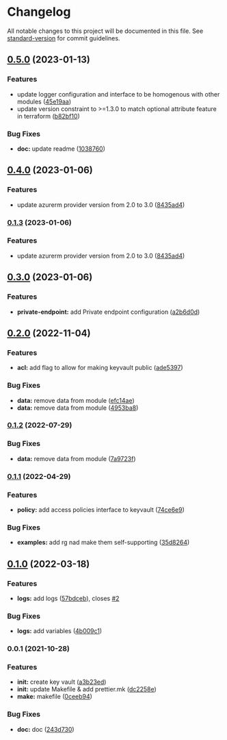 # Changelog

All notable changes to this project will be documented in this file. See [standard-version](https://github.com/conventional-changelog/standard-version) for commit guidelines.

## [0.5.0](https://github.com/padok-team/terraform-azurerm-keyvault/compare/v0.4.0...v0.5.0) (2023-01-13)


### Features

* update logger configuration and interface to be homogenous with other modules ([45e19aa](https://github.com/padok-team/terraform-azurerm-keyvault/commit/45e19aa37ced21a189e7ae4a1e272e5307aeab1b))
* update version constraint to &gt;=1.3.0 to match optional attribute feature in terraform ([b82bf10](https://github.com/padok-team/terraform-azurerm-keyvault/commit/b82bf109db480578081f5e401c63b9e96e3294f5))


### Bug Fixes

* **doc:** update readme ([1038760](https://github.com/padok-team/terraform-azurerm-keyvault/commit/1038760c6ce40ffd46fcff7d551eae05a8857d57))

## [0.4.0](https://github.com/padok-team/terraform-azurerm-keyvault/compare/v0.3.0...v0.4.0) (2023-01-06)


### Features

* update azurerm provider version from 2.0 to 3.0 ([8435ad4](https://github.com/padok-team/terraform-azurerm-keyvault/commit/8435ad4d9bf99de1a0bb5224c630d189169d7f8f))

### [0.1.3](https://github.com/padok-team/terraform-azurerm-keyvault/compare/v0.3.0...v0.1.3) (2023-01-06)


### Features

* update azurerm provider version from 2.0 to 3.0 ([8435ad4](https://github.com/padok-team/terraform-azurerm-keyvault/commit/8435ad4d9bf99de1a0bb5224c630d189169d7f8f))

## [0.3.0](https://github.com/padok-team/terraform-azurerm-keyvault/compare/v0.2.0...v0.3.0) (2023-01-06)


### Features

* **private-endpoint:** add Private endpoint configuration ([a2b6d0d](https://github.com/padok-team/terraform-azurerm-keyvault/commit/a2b6d0d1646ababaaa339a44a4d4d2e08fe37004))

## [0.2.0](https://github.com/padok-team/terraform-azurerm-keyvault/compare/v0.1.1...v0.2.0) (2022-11-04)


### Features

* **acl:** add flag to allow for making keyvault public ([ade5397](https://github.com/padok-team/terraform-azurerm-keyvault/commit/ade5397e685c80f40a496cf5f6d0ded04959347b))


### Bug Fixes

* **data:** remove data from module ([efc14ae](https://github.com/padok-team/terraform-azurerm-keyvault/commit/efc14ae544b81b9a0caeb78f1bc4e63b0ec82037))
* **data:** remove data from module ([4953ba8](https://github.com/padok-team/terraform-azurerm-keyvault/commit/4953ba8037d7017d1b4da3d00c6a078f102e4e68))

### [0.1.2](https://github.com/padok-team/terraform-azurerm-keyvault/compare/v0.1.1...v0.1.2) (2022-07-29)


### Bug Fixes

* **data:** remove data from module ([7a9723f](https://github.com/padok-team/terraform-azurerm-keyvault/commit/7a9723ffe87b054a8aad69e1943c95c666140670))

### [0.1.1](https://github.com/padok-team/terraform-azurerm-keyvault/compare/v0.1.0...v0.1.1) (2022-04-29)


### Features

* **policy:** add access policies interface to keyvault ([74ce6e9](https://github.com/padok-team/terraform-azurerm-keyvault/commit/74ce6e9ef9fc36cf72d4e83af11b69b102ffe09e))


### Bug Fixes

* **examples:** add rg nad make them self-supporting ([35d8264](https://github.com/padok-team/terraform-azurerm-keyvault/commit/35d8264313ef4b1a0a59650628663e4a3d0db998))

## [0.1.0](https://github.com/padok-team/terraform-azurerm-keyvault/compare/v0.0.1...v0.1.0) (2022-03-18)


### Features

* **logs:** add logs ([57bdceb](https://github.com/padok-team/terraform-azurerm-keyvault/commit/57bdceb58ca0337332566f8e690b25fb2cb3f62c)), closes [#2](https://github.com/padok-team/terraform-azurerm-keyvault/issues/2)


### Bug Fixes

* **logs:** add variables ([4b009c1](https://github.com/padok-team/terraform-azurerm-keyvault/commit/4b009c11785f7abf6f460b510c0b5c0674869000))

### 0.0.1 (2021-10-28)


### Features

* **init:** create key vault ([a3b23ed](https://github.com/padok-team/terraform-azurerm-keyvault/commit/a3b23ed647181584353210ec02a699492b09b65c))
* **init:** update Makefile & add prettier.mk ([dc2258e](https://github.com/padok-team/terraform-azurerm-keyvault/commit/dc2258e6d4156c3f51937b4faa249947a68e9b49))
* **make:** makefile ([0ceeb94](https://github.com/padok-team/terraform-azurerm-keyvault/commit/0ceeb94a39e36a394e90d73a8195db1cebecfd16))


### Bug Fixes

* **doc:** doc ([243d730](https://github.com/padok-team/terraform-azurerm-keyvault/commit/243d7306ec1eb4e6a352b1865a44762a27de35dd))

